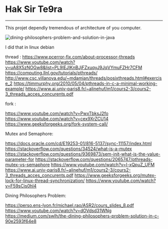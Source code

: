 # Hak Sir Te9ra 
*************************************


This projet dependly tremendous of architecture of you computer.

![dining-philosophers-problem-and-solution-in-java](https://user-images.githubusercontent.com/41027645/236892862-80164abb-982e-4cb3-8f6f-ff6b8e034e4a.png)


I did that in linux debian

thread :
https://www.pcerror-fix.com/about-processor-threads
https://www.youtube.com/watch?v=uA8X5zNOGw8&list=PL9IEJIKnBJjFZxuqyJ9JqVYmuFZHr7CFM
https://computing.llnl.gov/tutorials/pthreads/
http://www.csc.villanova.edu/~mdamian/threads/posixthreads.html#exercise_2
https://timmurphy.org/2010/05/04/pthreads-in-c-a-minimal-working-example/
https://www.ai.univ-paris8.fr/~alinehuf/m1/cours2-3/cours2-3_threads_acces_concurents.pdf

fork :

https://www.youtube.com/watch?v=PwxTbksJ2fo
https://www.youtube.com/watch?v=cex9XrZCU14
https://www.geeksforgeeks.org/fork-system-call/


Mutex and Semaphore:

https://docs.oracle.com/cd/E19253-01/816-5137/sync-11157/index.html
https://stackoverflow.com/questions/34524/what-is-a-mutex
https://stackoverflow.com/questions/9369873/sem-init-what-is-the-value-parameter-for
https://stackoverflow.com/questions/2065747/pthreads-mutex-vs-semaphore
https://www.youtube.com/watch?v=I-xQpuZ_UFM
https://www.ai.univ-paris8.fr/~alinehuf/m1/cours2-3/cours2-3_threads_acces_concurents.pdf
https://www.geeksforgeeks.org/mutex-lock-for-linux-thread-synchronization/
https://www.youtube.com/watch?v=F59sCis0hl4


Dining Philosophers Problem:

https://perso.ens-lyon.fr/michael.rao/ASR2/cours_slides_8.pdf
https://www.youtube.com/watch?v=dOVdsd31WNg
https://medium.com/swlh/the-dining-philosophers-problem-solution-in-c-90e2593f64e8
